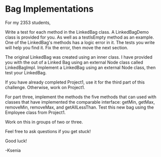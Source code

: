 # Bag Implementations

For my 2353 students,

Write a test for each method in the LinkedBag class. A LinkedBagDemo class is provided for you. As well as a testIsEmpty method as
an example. One of the LinkedBag's methods has a logic error in it. The tests you write will help you find it. Fix the error, then
move the next section.

The original LinkedBag was created using an inner class. I have provided you with the out of a Linked Bag using an external Node
class called LinkedBagImpl. Implement a LinkedBag using an external Node class, then test your LinkedBag. 

If you have already completed Project1, use it for the third part of this challenge. Otherwise, work on Project1. 

For part three, implement the methods the five methods that can used with classes that have implemented the comparable interface:
getMin, getMax, removeMin, removeMax, and getAllLessThan. Test this new bag using the Employee class from Project1.

Work on this in groups of two or three. 

Feel free to ask questions if you get stuck!

Good luck!

-Ksenia
